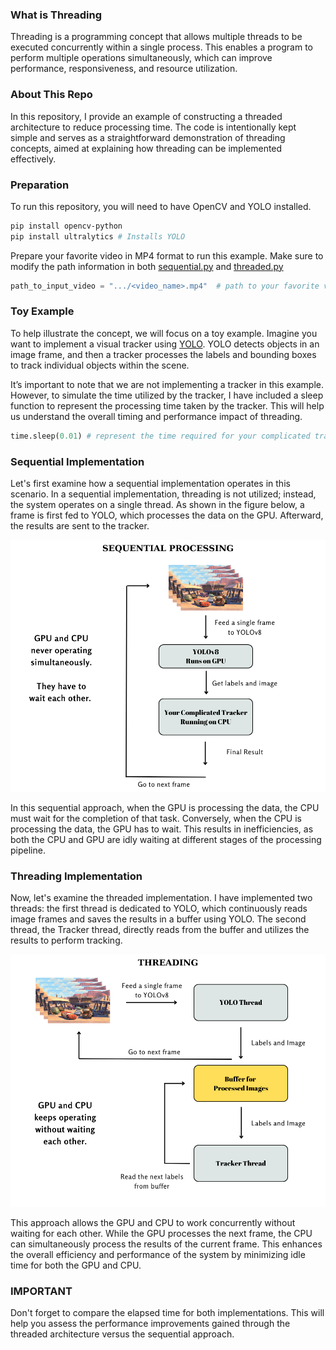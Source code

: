 ### What is Threading
Threading is a programming concept that allows multiple threads to be executed concurrently within a single process. 
This enables a program to perform multiple operations simultaneously, which can improve performance, responsiveness, and resource utilization.

### About This Repo
In this repository, I provide an example of constructing a threaded architecture to reduce processing time. 
The code is intentionally kept simple and serves as a straightforward demonstration of threading concepts, 
aimed at explaining how threading can be implemented effectively.

### Preparation
To run this repository, you will need to have OpenCV and YOLO installed.
```bash
pip install opencv-python
pip install ultralytics # Installs YOLO
```
Prepare your favorite video in MP4 format to run this example. Make sure to modify the path information in both [sequential.py](sequential.py) and [threaded.py](threaded.py)
```python
path_to_input_video = ".../<video_name>.mp4"  # path to your favorite video
```

### Toy Example
To help illustrate the concept, we will focus on a toy example. 
Imagine you want to implement a visual tracker using [YOLO](https://docs.ultralytics.com/). YOLO detects objects in an image frame, 
and then a tracker processes the labels and bounding boxes to track individual objects within the scene.


It’s important to note that we are not implementing a tracker in this example. However, to simulate the time utilized by the tracker, I have included a sleep function to represent the processing time taken by the tracker. This will help us understand the overall timing and performance impact of threading.
```python
time.sleep(0.01) # represent the time required for your complicated tracker
```
    
### Sequential Implementation
Let's first examine how a sequential implementation operates in this scenario. In a sequential implementation, threading is not utilized; instead, the system operates on a single thread. As shown in the figure below, a frame is first fed to YOLO, which processes the data on the GPU. Afterward, the results are sent to the tracker.


![Sequential Implementation](sequential.png)

In this sequential approach, when the GPU is processing the data, the CPU must wait for the completion of that task. Conversely, when the CPU is processing the data, the GPU has to wait. This results in inefficiencies, as both the CPU and GPU are idly waiting at different stages of the processing pipeline.

### Threading Implementation
Now, let's examine the threaded implementation. I have implemented two threads: the first thread is dedicated to YOLO, which continuously reads image frames and saves the results in a buffer using YOLO. The second thread, the Tracker thread, directly reads from the buffer and utilizes the results to perform tracking.

![Threaded Implementation](threaded.png)

This approach allows the GPU and CPU to work concurrently without waiting for each other. While the GPU processes the next frame, the CPU can simultaneously process the results of the current frame. This enhances the overall efficiency and performance of the system by minimizing idle time for both the GPU and CPU.

### IMPORTANT
Don't forget to compare the elapsed time for both implementations. This will help you assess the performance improvements gained through the threaded architecture versus the sequential approach.
